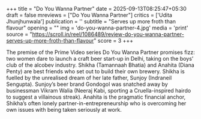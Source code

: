 +++
title = "Do You Wanna Partner"
date = 2025-09-13T08:25:47+05:30
draft = false
mreviews = ["Do You Wanna Partner"]
critics = ['Udita Jhunjhunwala']
publication = ''
subtitle = "Serves up more froth than flavour"
opening = ""
img = 'do-you-wanna-partner-4.jpg'
media = 'print'
source = "https://scroll.in/reel/1086489/review-do-you-wanna-partner-serves-up-more-froth-than-flavour"
score = 3
+++

The premise of the Prime Video series Do You Wanna Partner promises fizz: two women dare to launch a craft beer start-up in Delhi, taking on the boys’ club of the alcobev industry. Shikha (Tamannaah Bhatia) and Anahita (Diana Penty) are best friends who set out to build their own brewery. Shikha is fuelled by the unrealised dream of her late father, Sunjoy (Indraneil Sengupta). Sunjoy’s beer brand Gondogol was snatched away by businessman Vikram Walia (Neeraj Kabi, sporting a Cruella-inspired hairdo to suggest a villainous streak). Anahita is the pragmatic financial anchor, Shikha’s often lonely partner-in-entrepreneurship who is overcoming her own issues with being taken seriously at work.
